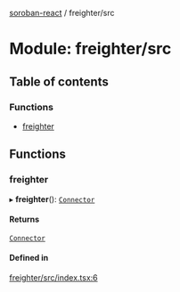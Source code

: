 [soroban-react](../README.md) / freighter/src

# Module: freighter/src

## Table of contents

### Functions

- [freighter](freighter_src.md#freighter)

## Functions

### freighter

▸ **freighter**(): [`Connector`](types_src.md#connector)

#### Returns

[`Connector`](types_src.md#connector)

#### Defined in

[freighter/src/index.tsx:6](https://github.com/esteblock/soroban-react/blob/612058a/packages/freighter/src/index.tsx#L6)
